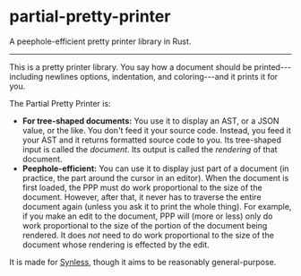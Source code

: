 # partial-pretty-printer

A peephole-efficient pretty printer library in Rust.

------

This is a pretty printer library. You say how a document should be printed---including newlines
options, indentation, and coloring---and it prints it for you.

The Partial Pretty Printer is:

- **For tree-shaped documents:** You use it to display an AST, or a JSON value, or the like. You
  don't feed it your source code. Instead, you feed it your AST and it returns formatted source code
  to you. Its tree-shaped input is called the _document_. Its output is called the _rendering_ of
  that document.
- **Peephole-efficient:** You can use it to display just part of a document (in practice, the part
  around the cursor in an editor). When the document is first loaded, the PPP must do work
  proportional to the size of the document. However, after that, it never has to traverse the entire
  document again (unless you ask it to print the whole thing). For example, if you make an edit to
  the document, PPP will (more or less) only do work proportional to the size of the portion of the
  document being rendered. It does _not_ need to do work proportional to the size of the document
  whose rendering is effected by the edit.

It is made for [Synless](https://github.com/justinpombrio/synless), though it aims to be reasonably
general-purpose.
